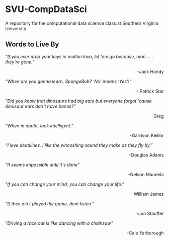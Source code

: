 # SVU-CompDataSci
A repository for the computational data science class at Southern Virginia University.

## Words to Live By

_“If you ever drop your keys in molten lava, let ‘em go because, man . . . they’re gone.”_
<p align=right> -Jack Handy </p>


_"When are you gonna learn, SpongeBob? 'No' means 'Yes'!"_
<p align=right> - Patrick Star </p>

_"Did you know that dinosaurs had big ears but everyone forgot 'cause dinosaur ears don't have bones?"_
<p align=right> -Greg </p> 

_"When in doubt, look intelligent."_
<p align=right> -Garrison Keillor </p>


_“I love deadlines. I like the whooshing sound they make as they fly by.”_
<p align=right> -Douglas Adams </p>


_"It seems impossible until it's done"_
<p align=right> -Nelson Mandela </p>


_"If you can change your mind, you can change your life."_
<p align=right> -William James </p>


_"If they ain't played the game, dont listen."_
<p align=right> -Jon Stauffer</p>


_"Driving a race car is like dancing with a chainsaw"_
<p align=right> -Cale Yarborough</p>
